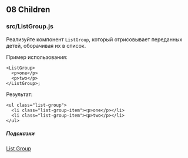 ## 08 Children

### src/ListGroup.js

Реализуйте компонент `ListGroup`, который отрисовывает переданных детей, оборачивая их в список.

Пример использования:

```
<ListGroup>
  <p>one</p>
  <p>two</p>
</ListGroup>;
```

Результат:

```
<ul class="list-group">
  <li class="list-group-item"><p>one</p></li>
  <li class="list-group-item"><p>two</p></li>
</ul>
```

##### Подсказки

[List Group](https://getbootstrap.com/docs/4.0/components/list-group/)

